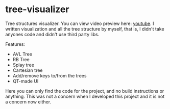 # tree-visualizer
Tree structures visualizer. You can view video preview here: [youtube](https://youtu.be/pPoPGj-IQHs). I written visualization and all the tree structure by myself, that is, I didn't take anyones code and didn't use third party libs.

Features:
 - AVL Tree
 - RB Tree
 - Splay tree
 - Cartesian tree
 - Add/remove keys to/from the trees
 - QT-made UI

Here you can only find the code for the project, and no build instructions or anything. This was not a concern when I developed this project and it is not a concern now either.
